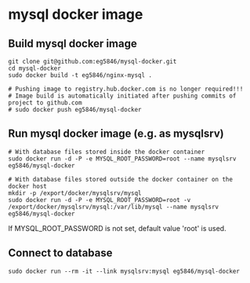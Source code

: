 # mysql docker image

## Build mysql docker image
```
git clone git@github.com:eg5846/mysql-docker.git
cd mysql-docker
sudo docker build -t eg5846/nginx-mysql .

# Pushing image to registry.hub.docker.com is no longer required!!!
# Image build is automatically initiated after pushing commits of project to github.com
# sudo docker push eg5846/mysql-docker
```

## Run mysql docker image (e.g. as mysqlsrv)
```
# With database files stored inside the docker container
sudo docker run -d -P -e MYSQL_ROOT_PASSWORD=root --name mysqlsrv eg5846/mysql-docker

# With database files stored outside the docker container on the docker host
mkdir -p /export/docker/mysqlsrv/mysql
sudo docker run -d -P -e MYSQL_ROOT_PASSWORD=root -v /export/docker/mysqlsrv/mysql:/var/lib/mysql --name mysqlsrv eg5846/mysql-docker
```
If MYSQL_ROOT_PASSWORD is not set, default value 'root' is used.

## Connect to database
```
sudo docker run --rm -it --link mysqlsrv:mysql eg5846/mysql-docker 
```
